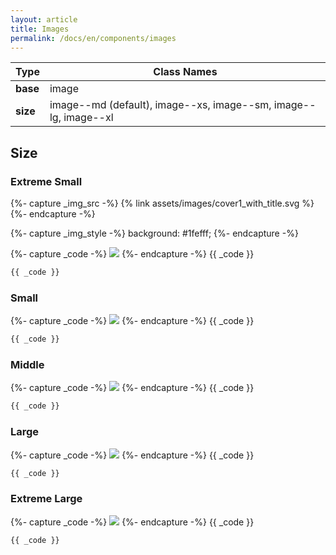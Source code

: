 ```yaml
---
layout: article
title: Images
permalink: /docs/en/components/images
---
```


| Type | Class Names |
| ---- | ---- |
| **base**  | image |
| **size**  | image\-\-md (default), image\-\-xs, image\-\-sm, image\-\-lg, image\-\-xl |

## Size

### Extreme Small

<!-- ============== -->
{%- capture _img_src -%}
{% link assets/images/cover1_with_title.svg %}
{%- endcapture -%}
<!-- ============== -->
<!-- ============== -->
{%- capture _img_style -%}
background: #1fefff;
{%- endcapture -%}
<!-- ============== -->

<!-- ============== -->
{%- capture _code -%}
<img class="image image--xs" src="{{ _img_src }}" style="{{ _img_style }}"/>
{%- endcapture -%}
{{ _code }}
```html
{{ _code }}
```
<!-- ============== -->

### Small

<!-- ============== -->
{%- capture _code -%}
<img class="image image--sm" src="{{ _img_src }}" style="{{ _img_style }}"/>
{%- endcapture -%}
{{ _code }}
```html
{{ _code }}
```
<!-- ============== -->

### Middle

<!-- ============== -->
{%- capture _code -%}
<img class="image image--md" src="{{ _img_src }}" style="{{ _img_style }}"/>
{%- endcapture -%}
{{ _code }}
```html
{{ _code }}
```
<!-- ============== -->

### Large

<!-- ============== -->
{%- capture _code -%}
<img class="image image--lg" src="{{ _img_src }}" style="{{ _img_style }}"/>
{%- endcapture -%}
{{ _code }}
```html
{{ _code }}
```
<!-- ============== -->

### Extreme Large

<!-- ============== -->
{%- capture _code -%}
<img class="image image--xl" src="{{ _img_src }}" style="{{ _img_style }}"/>
{%- endcapture -%}
{{ _code }}
```html
{{ _code }}
```
<!-- ============== -->
